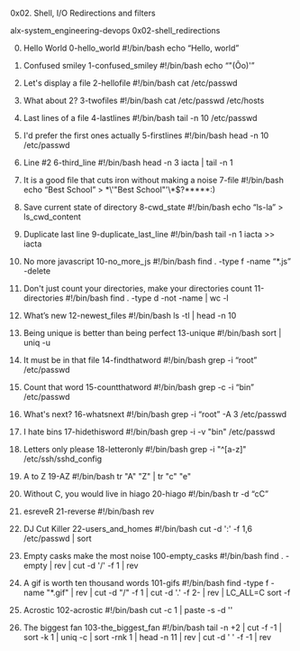 0x02. Shell, I/O Redirections and filters

alx-system_engineering-devops
0x02-shell_redirections

0. Hello World
0-hello_world
#!/bin/bash
echo “Hello, world”

1. Confused smiley
1-confused_smiley
#!/bin/bash
echo “\"(Ôo)'”

2. Let's display a file
2-hellofile
#!/bin/bash
cat /etc/passwd

3. What about 2?
3-twofiles
#!/bin/bash
cat /etc/passwd /etc/hosts

4. Last lines of a file
4-lastlines
#!/bin/bash
tail -n 10 /etc/passwd
5. I'd prefer the first ones actually
5-firstlines
#!/bin/bash
head -n 10 /etc/passwd

6. Line #2
6-third_line
#!/bin/bash
head -n 3 iacta | tail -n 1
 
7. It is a good file that cuts iron without making a noise
7-file
#!/bin/bash
echo “Best School” > \*\\'"Best School"\'\\*$\?\*\*\*\*\*:)

8. Save current state of directory
8-cwd_state
#!/bin/bash
echo “ls-la” > ls_cwd_content


9. Duplicate last line
9-duplicate_last_line
#!/bin/bash
tail -n 1 iacta >> iacta 

10. No more javascript
10-no_more_js
#!/bin/bash
find . -type f -name “*.js” -delete



11. Don't just count your directories, make your directories count
11-directories
#!/bin/bash
find . -type d -not -name | wc -l

12. What’s new
12-newest_files
#!/bin/bash
ls -tl | head -n 10


13. Being unique is better than being perfect
13-unique
#!/bin/bash
sort | uniq -u 


14. It must be in that file
14-findthatword
#!/bin/bash
grep -i “root” /etc/passwd



15. Count that word
15-countthatword
#!/bin/bash
grep -c -i “bin” /etc/passwd



16. What's next?
16-whatsnext
#!/bin/bash
grep -i “root” -A 3 /etc/passwd

17. I hate bins
17-hidethisword
#!/bin/bash
grep -i -v "bin" /etc/passwd



18. Letters only please
18-letteronly
#!/bin/bash
grep -i "^[a-z]" /etc/ssh/sshd_config


19. A to Z
19-AZ
#!/bin/bash
tr "A" "Z" | tr "c" "e"



20. Without C, you would live in hiago
20-hiago
#!/bin/bash
tr -d “cC”


21. esreveR
21-reverse
#!/bin/bash
rev

22. DJ Cut Killer
22-users_and_homes
#!/bin/bash
cut -d ':' -f 1,6 /etc/passwd | sort


23. Empty casks make the most noise
100-empty_casks
#!/bin/bash
find . -empty | rev | cut -d '/' -f 1 | rev

24. A gif is worth ten thousand words
101-gifs
#!/bin/bash
find -type f -name "*.gif" | rev | cut -d "/" -f 1 | cut -d '.' -f 2- | rev | LC_ALL=C sort -f


25. Acrostic
102-acrostic
#!/bin/bash
cut -c 1 | paste -s -d ''

26. The biggest fan
103-the_biggest_fan
#!/bin/bash
tail -n +2 | cut -f -1 | sort -k 1 | uniq -c | sort -rnk 1 | head -n 11 | rev | cut -d ' ' -f -1 | rev

